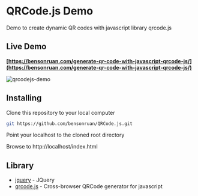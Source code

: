 # QRCode.js Demo
Demo to create dynamic QR codes with javascript library qrcode.js

## Live Demo
**[https://bensonruan.com/generate-qr-code-with-javascript-qrcode-js/](https://bensonruan.com/generate-qr-code-with-javascript-qrcode-js/)**

![qrcodejs-demo](https://bensonruan.com/wp-content/uploads/2023/06/qrcode-javascript-demo.jpg)

## Installing
Clone this repository to your local computer
``` bash
git https://github.com/bensonruan/QRCode.js.git
```
Point your localhost to the cloned root directory

Browse to http://localhost/index.html 


## Library
* [jquery](https://code.jquery.com/jquery-3.3.1.min.js) - JQuery
* [qrcode.js](https://github.com/davidshimjs/qrcodejs) - Cross-browser QRCode generator for javascript
